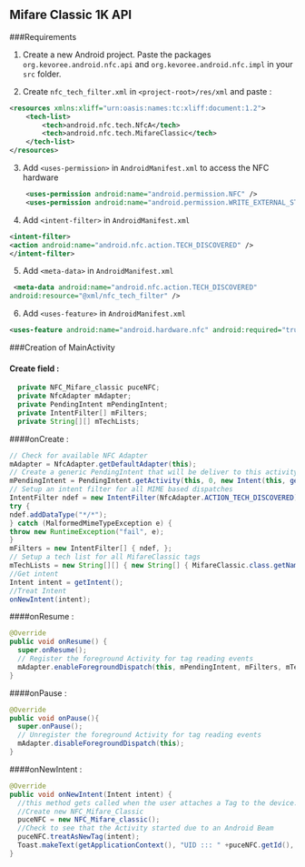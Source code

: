 Mifare Classic 1K API
--

###Requirements

1. Create a new Android project. Paste the packages `org.kevoree.android.nfc.api` and  `org.kevoree.android.nfc.impl` in your `src` folder.
  
2. Create `nfc_tech_filter.xml` in `<project-root>/res/xml` and paste :   
```xml
<resources xmlns:xliff="urn:oasis:names:tc:xliff:document:1.2">
    <tech-list> 
        <tech>android.nfc.tech.NfcA</tech> 
        <tech>android.nfc.tech.MifareClassic</tech> 
    </tech-list>
</resources> 
``` 
 
3. Add `<uses-permission>` in `AndroidManifest.xml` to access the NFC hardware  
```xml
    <uses-permission android:name="android.permission.NFC" />  
    <uses-permission android:name="android.permission.WRITE_EXTERNAL_STORAGE" />
```    
4. Add `<intent-filter>` in `AndroidManifest.xml`  
```xml
<intent-filter>  
<action android:name="android.nfc.action.TECH_DISCOVERED" />  
</intent-filter>  
```  

5. Add `<meta-data>` in `AndroidManifest.xml`  
```xml
 <meta-data android:name="android.nfc.action.TECH_DISCOVERED"  
android:resource="@xml/nfc_tech_filter" />
```    

6. Add `<uses-feature>` in `AndroidManifest.xml`  
```xml
<uses-feature android:name="android.hardware.nfc" android:required="true" />
```

###Creation of MainActivity


#### Create field :
```java
  private NFC_Mifare_classic puceNFC; 
  private NfcAdapter mAdapter; 
  private PendingIntent mPendingIntent; 
  private IntentFilter[] mFilters; 
  private String[][] mTechLists; 
```
####onCreate :
```java  
// Check for available NFC Adapter  
mAdapter = NfcAdapter.getDefaultAdapter(this);  
// Create a generic PendingIntent that will be deliver to this activity.  
mPendingIntent = PendingIntent.getActivity(this, 0, new Intent(this, getClass()).addFlags(Intent.FLAG_ACTIVITY_SINGLE_TOP), 0);  
// Setup an intent filter for all MIME based dispatches   
IntentFilter ndef = new IntentFilter(NfcAdapter.ACTION_TECH_DISCOVERED);  
try {  
ndef.addDataType("*/*");  
} catch (MalformedMimeTypeException e) {  
throw new RuntimeException("fail", e);  
}  
mFilters = new IntentFilter[] { ndef, };  
// Setup a tech list for all MifareClassic tags
mTechLists = new String[][] { new String[] { MifareClassic.class.getName() } };  
//Get intent  
Intent intent = getIntent();  
//Treat Intent  
onNewIntent(intent);  
```

####onResume : 
```java
@Override 
public void onResume() { 
  super.onResume(); 
  // Register the foreground Activity for tag reading events
  mAdapter.enableForegroundDispatch(this, mPendingIntent, mFilters, mTechLists); 
}
```

####onPause :
```java
@Override 
public void onPause(){ 
  super.onPause(); 
  // Unregister the foreground Activity for tag reading events 
  mAdapter.disableForegroundDispatch(this); 
} 
```

####onNewIntent :
```java
@Override
public void onNewIntent(Intent intent) { 
  //this method gets called when the user attaches a Tag to the device. 
  //Create new NFC_Mifare_Classic 
  puceNFC = new NFC_Mifare_classic();  
  //Check to see that the Activity started due to an Android Beam 
  puceNFC.treatAsNewTag(intent);  
  Toast.makeText(getApplicationContext(), "UID ::: " +puceNFC.getId(),   Toast.LENGTH_LONG).show(); 
} 
```


  
